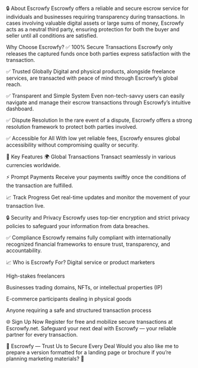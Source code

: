 🔒 About Escrowfy
Escrowfy offers a reliable and secure escrow service for individuals and businesses requiring transparency during transactions.
In cases involving valuable digital assets or large sums of money, Escrowfy acts as a neutral third party, ensuring protection for both the buyer and seller until all conditions are satisfied.

Why Choose Escrowfy?
✅ 100% Secure Transactions
Escrowfy only releases the captured funds once both parties express satisfaction with the transaction.

✅ Trusted Globally
Digital and physical products, alongside freelance services, are transacted with peace of mind through Escrowfy’s global reach.

✅ Transparent and Simple System
Even non-tech-savvy users can easily navigate and manage their escrow transactions through Escrowfy’s intuitive dashboard.

✅ Dispute Resolution
In the rare event of a dispute, Escrowfy offers a strong resolution framework to protect both parties involved.

✅ Accessible for All
With low yet reliable fees, Escrowfy ensures global accessibility without compromising quality or security.

🌟 Key Features
🌍 Global Transactions
Transact seamlessly in various currencies worldwide.

⚡ Prompt Payments
Receive your payments swiftly once the conditions of the transaction are fulfilled.

📈 Track Progress
Get real-time updates and monitor the movement of your transaction live.

🔒 Security and Privacy
Escrowfy uses top-tier encryption and strict privacy policies to safeguard your information from data breaches.

✅ Compliance
Escrowfy remains fully compliant with internationally recognized financial frameworks to ensure trust, transparency, and accountability.

📈 Who is Escrowfy For?
Digital service or product marketers

High-stakes freelancers

Businesses trading domains, NFTs, or intellectual properties (IP)

E-commerce participants dealing in physical goods

Anyone requiring a safe and structured transaction process

🌐 Sign Up Now
Register for free and mobilize secure transactions at Escrowfy.net.
Safeguard your next deal with Escrowfy — your reliable partner for every transaction.

🤝 Escrowfy — Trust Us to Secure Every Deal
Would you also like me to prepare a version formatted for a landing page or brochure if you’re planning marketing materials? 🚀
